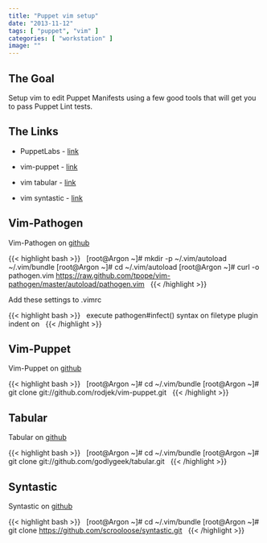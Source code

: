 ```yaml
---
title: "Puppet vim setup"
date: "2013-11-12"
tags: [ "puppet", "vim" ]
categories: [ "workstation" ]
image: ""
---
```


## The Goal
Setup vim to edit Puppet Manifests using a few good tools that will get you to pass Puppet Lint tests.



## The Links

- PuppetLabs - [link](http://puppetlabs.com/)

- vim-puppet - [link](https://github.com/rodjek/vim-puppet)

- vim tabular - [link](https://github.com/godlygeek/tabular)

- vim syntastic - [link](https://github.com/scrooloose/syntastic)


## Vim-Pathogen
Vim-Pathogen on [github](https://github.com/tpope/vim-pathogen "vim-pathogen")

{{< highlight bash >}}
&nbsp;
[root@Argon ~]# mkdir -p ~/.vim/autoload ~/.vim/bundle
[root@Argon ~]# cd ~/.vim/autoload
[root@Argon ~]# curl -o pathogen.vim https://raw.github.com/tpope/vim-pathogen/master/autoload/pathogen.vim
&nbsp;
{{< /highlight >}}

Add these settings to .vimrc

{{< highlight bash >}}
&nbsp;
execute pathogen#infect()
syntax on
filetype plugin indent on
&nbsp;
{{< /highlight >}}

## Vim-Puppet
Vim-Puppet on [github](https://github.com/rodjek/vim-puppet "vim-puppet")

{{< highlight bash >}}
&nbsp;
[root@Argon ~]# cd ~/.vim/bundle
[root@Argon ~]# git clone git://github.com/rodjek/vim-puppet.git
&nbsp;
{{< /highlight >}}

## Tabular
Tabular on [github](https://github.com/godlygeek/tabular "tabular")

{{< highlight bash >}}
&nbsp;
[root@Argon ~]# cd ~/.vim/bundle
[root@Argon ~]# git clone git://github.com/godlygeek/tabular.git
&nbsp;
{{< /highlight >}}

## Syntastic
Syntastic on [github](https://github.com/scrooloose/syntastic "syntastic")

{{< highlight bash >}}
&nbsp;
[root@Argon ~]# cd ~/.vim/bundle
[root@Argon ~]# git clone https://github.com/scrooloose/syntastic.git
&nbsp;
{{< /highlight >}}
